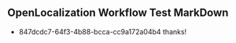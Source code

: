 ## OpenLocalization Workflow Test MarkDown
* 847dcdc7-64f3-4b88-bcca-cc9a172a04b4 
thanks!<!--HONumber=Mar16_HO2-->
